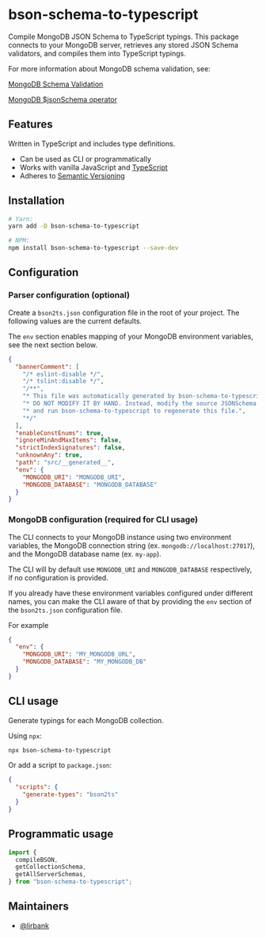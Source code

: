 # bson-schema-to-typescript

Compile MongoDB JSON Schema to TypeScript typings. This package connects to your
MongoDB server, retrieves any stored JSON Schema validators, and compiles them
into TypeScript typings.

For more information about MongoDB schema validation, see:

[MongoDB Schema Validation](https://docs.mongodb.com/manual/core/schema-validation/#json-schema)

[MongoDB \$jsonSchema operator](https://docs.mongodb.com/manual/reference/operator/query/jsonSchema/)

## Features

Written in TypeScript and includes type definitions.

- Can be used as CLI or programmatically
- Works with vanilla JavaScript and
  [TypeScript](https://www.typescriptlang.org/)
- Adheres to [Semantic Versioning](https://semver.org/spec/v2.0.0.html)

## Installation

```sh
# Yarn:
yarn add -D bson-schema-to-typescript

# NPM:
npm install bson-schema-to-typescript --save-dev
```

## Configuration

### Parser configuration (optional)

Create a `bson2ts.json` configuration file in the root of your project. The
following values are the current defaults.

The `env` section enables mapping of your MongoDB environment variables, see the
next section below.

```json
{
  "bannerComment": [
    "/* eslint-disable */",
    "/* tslint:disable */",
    "/**",
    "* This file was automatically generated by bson-schema-to-typescript.",
    "* DO NOT MODIFY IT BY HAND. Instead, modify the source JSONSchema file,",
    "* and run bson-schema-to-typescript to regenerate this file.",
    "*/"
  ],
  "enableConstEnums": true,
  "ignoreMinAndMaxItems": false,
  "strictIndexSignatures": false,
  "unknownAny": true,
  "path": "src/__generated__",
  "env": {
    "MONGODB_URI": "MONGODB_URI",
    "MONGODB_DATABASE": "MONGODB_DATABASE"
  }
}
```

### MongoDB configuration (required for CLI usage)

The CLI connects to your MongoDB instance using two environment variables, the
MongoDB connection string (ex. `mongodb://localhost:27017`), and the MongoDB
database name (ex. `my-app`).

The CLI will by default use `MONGODB_URI` and `MONGODB_DATABASE` respectively,
if no configuration is provided.

If you already have these environment variables configured under different
names, you can make the CLI aware of that by providing the `env` section of the
`bson2ts.json` configuration file.

For example

```json
{
  "env": {
    "MONGODB_URI": "MY_MONGODB_URL",
    "MONGODB_DATABASE": "MY_MONGODB_DB"
  }
}
```

## CLI usage

Generate typings for each MongoDB collection.

Using `npx`:

```sh
npx bson-schema-to-typescript
```

Or add a script to `package.json`:

```json
{
  "scripts": {
    "generate-types": "bson2ts"
  }
}
```

## Programmatic usage

```ts
import {
  compileBSON,
  getCollectionSchema,
  getAllServerSchemas,
} from "bson-schema-to-typescript";
```

## Maintainers

- [@lirbank](https://github.com/lirbank)
